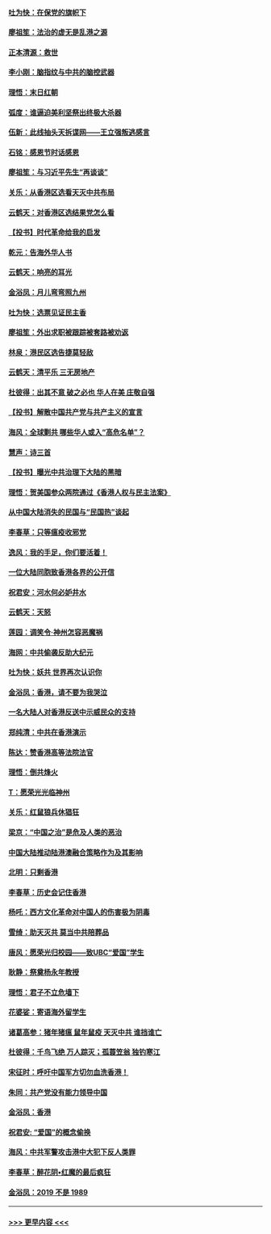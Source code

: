 #### [吐为快：在保党的旗帜下](../pages/nsc993/n11691188.md?t=11301944) 
#### [廖祖笙：法治的虚无是乱港之源](../pages/nsc993/n11690605.md?t=11301944) 
#### [正本清源：救世](../pages/nsc993/n11689134.md?t=11301944) 
#### [李小刚：脑指纹与中共的脑控武器](../pages/nsc993/n11688900.md?t=11301944) 
#### [理悟：末日红朝](../pages/nsc993/n11688829.md?t=11301944) 
#### [弧度：谁逼迫美利坚祭出终极大杀器](../pages/nsc993/n11688735.md?t=11301944) 
#### [伍新：此线抽头天拆谍网——王立强叛逃感言](../pages/nsc993/n11687981.md?t=11301944) 
#### [石铭：感恩节时话感恩](../pages/nsc993/n11687568.md?t=11301944) 
#### [廖祖笙：与习近平先生“再谈谈”](../pages/nsc993/n11687005.md?t=11301944) 
#### [关乐：从香港区选看天灭中共布局](../pages/nsc993/n11686647.md?t=11301944) 
#### [云鹤天：对香港区选结果党怎么看](../pages/nsc993/n11686216.md?t=11301944) 
#### [【投书】时代革命给我的启发](../pages/nsc993/n11684287.md?t=11301944) 
#### [乾元：告海外华人书](../pages/nsc993/n11684044.md?t=11301944) 
#### [云鹤天：响亮的耳光](../pages/nsc993/n11684254.md?t=11301944) 
#### [金浴凤：月儿弯弯照九州](../pages/nsc993/n11684231.md?t=11301944) 
#### [吐为快：选票见证民主香](../pages/nsc993/n11684206.md?t=11301944) 
#### [廖祖笙：外出求职被跟踪被套路被劝返](../pages/nsc993/n11683874.md?t=11301944) 
#### [林泉：港民区选告捷莫轻敌](../pages/nsc993/n11683930.md?t=11301944) 
#### [云鹤天：清平乐 三无房地产](../pages/nsc993/n11681521.md?t=11301944) 
#### [杜彼得：出其不意 破之必也 华人在美 庄敬自强](../pages/nsc993/n11679554.md?t=11301944) 
#### [【投书】解散中国共产党与共产主义的宣言](../pages/nsc993/n11679177.md?t=11301944) 
#### [海风：全球剿共 哪些华人或入“高危名单”？](../pages/nsc993/n11678617.md?t=11301944) 
#### [慧声：诗三首](../pages/nsc993/n11678848.md?t=11301944) 
#### [【投书】曝光中共治理下大陆的黑暗](../pages/nsc993/n11678674.md?t=11301944) 
#### [理悟：贺美国参众两院通过《香港人权与民主法案》](../pages/nsc993/n11678104.md?t=11301944) 
#### [从中国大陆消失的民国与“民国热”谈起](../pages/nsc993/n11678075.md?t=11301944) 
#### [李春草：只等瘟疫收邪党](../pages/nsc993/n11677308.md?t=11301944) 
#### [逸风：我的手足，你们要活着！](../pages/nsc993/n11676352.md?t=11301944) 
#### [一位大陆同胞致香港各界的公开信](../pages/nsc993/n11675761.md?t=11301944) 
#### [祝君安：河水何必妒井水](../pages/nsc993/n11675746.md?t=11301944) 
#### [云鹤天：天怒](../pages/nsc993/n11675718.md?t=11301944) 
#### [莲园：调笑令‧神州怎容恶魔祸](../pages/nsc993/n11675648.md?t=11301944) 
#### [海网：中共偷袭反助大纪元](../pages/nsc993/n11673515.md?t=11301944) 
#### [吐为快：妖共 世界再次认识你](../pages/nsc993/n11673506.md?t=11301944) 
#### [金浴凤：香港，请不要为我哭泣](../pages/nsc993/n11673248.md?t=11301944) 
#### [一名大陆人对香港反送中示威民众的支持](../pages/nsc993/n11672615.md?t=11301944) 
#### [郑纯清：中共在香港演示](../pages/nsc993/n11670539.md?t=11301944) 
#### [陈达：赞香港高等法院法官](../pages/nsc993/n11669542.md?t=11301944) 
#### [理悟：倒共烽火](../pages/nsc993/n11668844.md?t=11301944) 
#### [T：愿荣光光临神州](../pages/nsc993/n11668421.md?t=11301944) 
#### [关乐：红鼠狼兵休猖狂](../pages/nsc993/n11668378.md?t=11301944) 
#### [梁京：“中国之治”是危及人类的恶治](../pages/nsc993/n11668328.md?t=11301944) 
#### [中国大陆推动陆港澳融合策略作为及其影响](../pages/nsc993/n11668157.md?t=11301944) 
#### [北明：只剩香港](../pages/nsc993/n11668002.md?t=11301944) 
#### [李春草：历史会记住香港](../pages/nsc993/n11667927.md?t=11301944) 
#### [杨吒：西方文化革命对中国人的伤害极为阴毒](../pages/nsc993/n11664521.md?t=11301944) 
#### [雪绮：助天灭共 莫当中共陪葬品](../pages/nsc993/n11662650.md?t=11301944) 
#### [唐风：愿荣光归校园——致UBC“爱国”学生](../pages/nsc993/n11662194.md?t=11301944) 
#### [耿静：祭奠杨永年教授](../pages/nsc993/n11662514.md?t=11301944) 
#### [理悟：君子不立危墙下](../pages/nsc993/n11662172.md?t=11301944) 
#### [花婆娑：寄语海外留学生](../pages/nsc993/n11662121.md?t=11301944) 
#### [诸葛高参：猪年猪瘟 鼠年鼠疫 天灭中共 谁挡谁亡](../pages/nsc993/n11661980.md?t=11301944) 
#### [杜彼得：千鸟飞绝 万人踪灭；孤蓑笠翁 独钓寒江](../pages/nsc993/n11661170.md?t=11301944) 
#### [宋征时：呼吁中国军方切勿血洗香港！](../pages/nsc993/n11415318.md?t=11301944) 
#### [朱同：共产党没有能力领导中国](../pages/nsc993/n11660421.md?t=11301944) 
#### [金浴凤：香港](../pages/nsc993/n11660419.md?t=11301944) 
#### [祝君安: “爱国”的概念偷换](../pages/nsc993/n11659706.md?t=11301944) 
#### [海风：中共军警攻击港中大犯下反人类罪](../pages/nsc993/n11659632.md?t=11301944) 
#### [李春草：醉花阴•红魔的最后疯狂](../pages/nsc993/n11659287.md?t=11301944) 
#### [金浴凤：2019 不是 1989](../pages/nsc993/n11657663.md?t=11301944) 

----
#### [ >>> 更早内容 <<< ](../indexes/nsc993-earlier.md)
